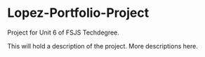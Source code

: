 # Lopez-Portfolio-Project
Project for Unit 6 of FSJS Techdegree.

This will hold a description of the project.
More descriptions here.